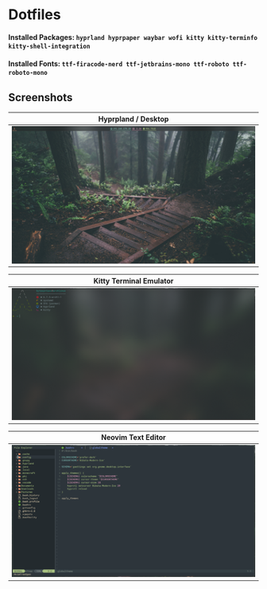 # Dotfiles

#### Installed Packages: ```hyprland hyprpaper waybar wofi kitty kitty-terminfo kitty-shell-integration```
#### Installed Fonts: ```ttf-firacode-nerd ttf-jetbrains-mono ttf-roboto ttf-roboto-mono```

## Screenshots
| Hyprpland / Desktop |
|:-:|
|![image](screenshots/hyprland.png)|

| Kitty Terminal Emulator |
|:-:|
|![image](screenshots/terminal.png)|

| Neovim Text Editor |
|:-:|
|![image](screenshots/neovim.png)|
